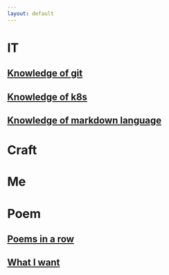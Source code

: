 ```yaml
---
layout: default
---
```

# IT
## [Knowledge of git](./docs/it/git.md)
## [Knowledge of k8s](./docs/it/k8s_knowledge.md)
## [Knowledge of markdown language](./docs/it/markdown_knowledge.md)
# Craft
# Me
# Poem
## [Poems in a row](./poem/images/holder.md)
## [What I want](./poem/4th.md)
